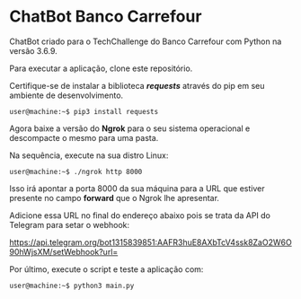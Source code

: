 # ChatBot Banco Carrefour

ChatBot criado para o TechChallenge do Banco Carrefour com Python na versão 3.6.9.

Para executar a aplicação, clone este repositório.

Certifique-se de instalar a biblioteca ***requests*** através do pip em seu ambiente de desenvolvimento.

```console
user@machine:~$ pip3 install requests
```

Agora baixe a versão do **Ngrok** para o seu sistema operacional e descompacte o mesmo para uma pasta.

Na sequência, execute na sua distro Linux:

```console
user@machine:~$ ./ngrok http 8000
```
Isso irá apontar a porta 8000 da sua máquina para a URL que estiver presente no campo **forward** que o Ngrok lhe apresentar.

Adicione essa URL no final do endereço abaixo pois se trata da API do Telegram para setar o webhook:

https://api.telegram.org/bot1315839851:AAFR3huE8AXbTcV4ssk8ZaO2W6O90hWjsXM/setWebhook?url=

Por último, execute o script e teste a aplicação com:

```bash
user@machine:~$ python3 main.py
